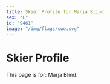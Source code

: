 ```yaml
---
title: Skier Profile for Marja Blind
sex: "L"
id: "9461"
image: "/img/flags/swe.svg" 
---
```


# Skier Profile

This page is for: Marja Blind.
    